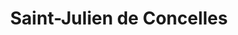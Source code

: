 ---
title: Saint-Julien de Concelles
url: /saint-julien-de-concelles/
latitude: 47.253
longitude: -1.389
---